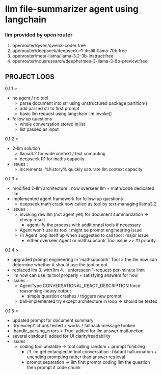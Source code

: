 # llm file-summarizer agent using langchain #   
  
  
### llm provided by open router ###  

  1. openrouter/qwen/qwen3-coder:free  
  2. openrouter/deepseek/deepseek-r1-distill-llama-70b:free  
  3. openrouter/meta-llama/llama-3.2-3b-instruct:free  
  4. openrouter/nousresearch/deephermes-3-llama-3-8b-preview:free


## PROJECT LOGS ##  

0.1.1 >  
  - no agent / no tool
    - parse document into str using unstructured package partition()  
    - add parsed str to first prompt  
    - basic llm request using langchain llm.invoke()  
  - follow up questions  
    - whole conversation stored in list  
    - list passed as input  

0.1.2 >  
  - 2-llm solution  
    - llama3.2 for wide context / text computing  
    - deepseek R1 for maths capacity  
  - issues :  
    - incremental %history% quickly saturate llm context capacity  

0.1.3 >  
  - modified 2-llm architecture : now overseer llm + math/code dedicated llm  
  - implemented agent framework for follow-up questions  
    - deepseek math crack now called as tool by text-managing llama3.2
  - issues :  
    - invoking raw llm (not agent yet) for document summarization -> cheap result  
      - agent-ify the process with additionnal tools if necessary   
    - Agent won't use its tool : might be prompt engineering issue  
    - /!\ Agent loop itself up when suggested to call tool : major issue  
      - either overseer Agent or mathsubcontr Tool issue >> #1 priority  

0.1.4 >  
  - upgraded prompt engineering in 'mathsubcontr' Tool > the llm now can determine whether it should use the tool or not  
  - replaced llm 3. with llm 4. : unforeseen 1-request-per-minute limit  
  - llm now can use its tool properly + satisfying answers for now  
  - issues :  
    - AgentType.CONVERSATIONAL\_REACT\_DESCRIPTION force reasonning-heavy output  
      - simple question crashes / triggers new prompt  
    - ball-implemented try except architecture in loop -> should be tested

0.1.5 >  
  - updated prompt for document summary  
  - 'try except' chunk tested > works / fallback message broken   
  - 'handle\_parsing\_errors = True' added for llm answer malfunction  
  - several clstdout() added for UI clarity/readability
  - issues :  
    - coding tool unstable -> tool calling random + prompt fumbling  
      - /!\ llm get entangled in tool conversation : blatant hallucination + unending prompting rather than answer retrieval  
      - prompt separation -> llm first prompt coding llm the question then prompt it code chunk 

